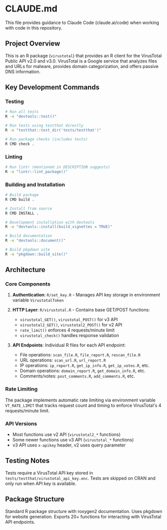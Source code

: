 # CLAUDE.md

This file provides guidance to Claude Code (claude.ai/code) when working with code in this repository.

## Project Overview

This is an R package (`virustotal`) that provides an R client for the VirusTotal Public API v2.0 and v3.0. VirusTotal is a Google service that analyzes files and URLs for malware, provides domain categorization, and offers passive DNS information.

## Key Development Commands

### Testing
```bash
# Run all tests
R -e "devtools::test()"

# Run tests using testthat directly
R -e "testthat::test_dir('tests/testthat')"

# Run package checks (includes tests)
R CMD check .
```

### Linting
```bash
# Run lintr (mentioned in DESCRIPTION suggests)
R -e "lintr::lint_package()"
```

### Building and Installation
```bash
# Build package
R CMD build .

# Install from source
R CMD INSTALL .

# Development installation with devtools
R -e "devtools::install(build_vignettes = TRUE)"

# Build documentation
R -e "devtools::document()"

# Build pkgdown site
R -e "pkgdown::build_site()"
```

## Architecture

### Core Components

1. **Authentication**: `R/set_key.R` - Manages API key storage in environment variable `VirustotalToken`

2. **HTTP Layer**: `R/virustotal.R` - Contains base GET/POST functions:
   - `virustotal_GET()`, `virustotal_POST()` for v3 API
   - `virustotal2_GET()`, `virustotal2_POST()` for v2 API
   - `rate_limit()` enforces 4 requests/minute limit
   - `virustotal_check()` handles response validation

3. **API Endpoints**: Individual R files for each API endpoint:
   - File operations: `scan_file.R`, `file_report.R`, `rescan_file.R`
   - URL operations: `scan_url.R`, `url_report.R`
   - IP operations: `ip_report.R`, `get_ip_info.R`, `get_ip_votes.R`, etc.
   - Domain operations: `domain_report.R`, `get_domain_info.R`, etc.
   - Comments/votes: `post_comments.R`, `add_comments.R`, etc.

### Rate Limiting
The package implements automatic rate limiting via environment variable `VT_RATE_LIMIT` that tracks request count and timing to enforce VirusTotal's 4 requests/minute limit.

### API Versions
- Most functions use v2 API (`virustotal2_*` functions)
- Some newer functions use v3 API (`virustotal_*` functions)
- v3 API uses `x-apikey` header, v2 uses query parameter

## Testing Notes

Tests require a VirusTotal API key stored in `tests/testthat/virustotal_api_key.enc`. Tests are skipped on CRAN and only run when API key is available.

## Package Structure

Standard R package structure with roxygen2 documentation. Uses pkgdown for website generation. Exports 20+ functions for interacting with VirusTotal API endpoints.
